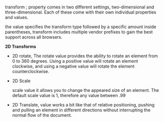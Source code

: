 transform ; 
property comes in two different settings, two-dimensional and three-dimensional. Each of these come with their own individual properties and values.
 
the value specifies the transform type followed by a specific amount inside parentheses, transform  includes multiple vendor prefixes to gain the best support across all browsers. 

**2D Transforms**
- 2D rotate,
The rotate value provides the ability to rotate an element from 0 to 360 degrees. Using a positive value will rotate an element clockwise, and using a negative value will rotate the element counterclockwise.

- 2D Scale 

  scale value it allows you to change the appeared size of an element. The default scale value is 1, therefore any value between .99

- 2D Translate,
value works a bit like that of relative positioning, pushing and pulling an element in different directions without interrupting the normal flow of the document.